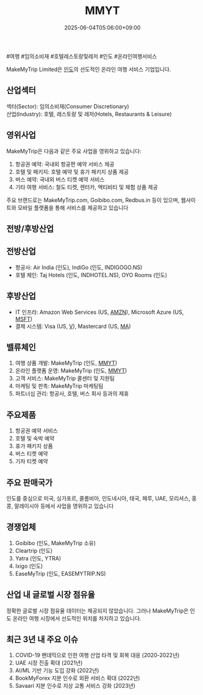 ﻿---
title: "MMYT"
date: 2025-06-04T05:06:00+09:00
lastmod: 2025-06-04T05:06:00+09:00
type: docs
sidebar:
  open: true
weight: 573
---
<div style="display:none">
  <meta property="article:published_time" content="2025-06-03T20:06:00Z" />
  <meta property="article:modified_time" content="2025-06-03T20:06:00Z" />
</div>
#여행 #임의소비재 #호텔레스토랑및레저 #인도 #온라인여행서비스

MakeMyTrip Limited은 [인도](/industry-study/4국가인도/)의 선도적인 온라인 여행 서비스 기업입니다.

## 산업섹터

섹터(Sector): 임의소비재(Consumer Discretionary)  
산업(Industry): 호텔, 레스토랑 및 레저(Hotels, Restaurants & Leisure)

## 영위사업

MakeMyTrip은 다음과 같은 주요 사업을 영위하고 있습니다:

1. 항공권 예약: 국내외 항공편 예약 서비스 제공
2. 호텔 및 패키지: 호텔 예약 및 휴가 패키지 상품 제공
3. 버스 예약: 국내외 버스 티켓 예약 서비스
4. 기타 여행 서비스: 철도 티켓, 렌터카, 액티비티 및 체험 상품 제공

주요 브랜드로는 MakeMyTrip.com, Goibibo.com, Redbus.in 등이 있으며, 웹사이트와 모바일 플랫폼을 통해 서비스를 제공하고 있습니다

## 전방/후방산업

## 전방산업

- 항공사: Air India (인도), IndiGo (인도, INDIGOGO.NS)
- 호텔 체인: Taj Hotels (인도, INDHOTEL.NS), OYO Rooms (인도)

## 후방산업

- IT 인프라: Amazon Web Services (US, [AMZN](/company-analysis/amzn/)), Microsoft Azure (US, [MSFT](/company-analysis/msft/))
- 결제 시스템: Visa (US, [V](/company-analysis/v/)), Mastercard (US, [MA](/company-analysis/ma/))

## 밸류체인

1. 여행 상품 개발: MakeMyTrip (인도, [MMYT](/company-analysis/mmyt/))
2. 온라인 플랫폼 운영: MakeMyTrip (인도, [MMYT](/company-analysis/mmyt/))
3. 고객 서비스: MakeMyTrip 콜센터 및 지원팀
4. 마케팅 및 판촉: MakeMyTrip 마케팅팀
5. 파트너십 관리: 항공사, 호텔, 버스 회사 등과의 제휴

## 주요제품

1. 항공권 예약 서비스
2. 호텔 및 숙박 예약
3. 휴가 패키지 상품
4. 버스 티켓 예약
5. 기차 티켓 예약

## 주요 판매국가

인도를 중심으로 미국, 싱가포르, 콜롬비아, 인도네시아, 태국, 페루, UAE, 모리셔스, 홍콩, 말레이시아 등에서 사업을 영위하고 있습니다

## 경쟁업체

1. Goibibo (인도, MakeMyTrip 소유)
2. Cleartrip (인도)
3. Yatra (인도, YTRA)
4. Ixigo (인도)
5. EaseMyTrip (인도, EASEMYTRIP.NS)

## 산업 내 글로벌 시장 점유율

정확한 글로벌 시장 점유율 데이터는 제공되지 않았습니다. 그러나 MakeMyTrip은 인도 온라인 여행 시장에서 선도적인 위치를 차지하고 있습니다.

## 최근 3년 내 주요 이슈

1. COVID-19 팬데믹으로 인한 여행 산업 타격 및 회복 대응 (2020-2022년)
2. UAE 시장 진출 확대 (2021년)
3. AI/ML 기반 기능 도입 강화 (2022년)
4. BookMyForex 지분 인수로 외환 서비스 확대 (2022년)
5. Savaari 지분 인수로 지상 교통 서비스 강화 (2023년)
